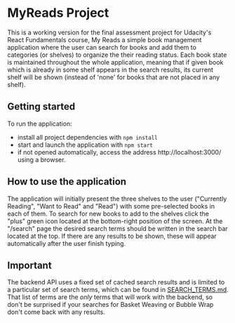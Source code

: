 # MyReads Project

This is a working version for the final assessment project for Udacity's React Fundamentals course, My Reads a simple book management application where the user can search for books and add them to categories (or shelves) to organize the their reading status.
Each book state is maintained throughout the whole application, meaning that if given book which is already in some shelf appears in the search results, its current shelf will be shown (instead of 'none' for books that are not placed in any shelf).

## Getting started

To run the application:

* install all project dependencies with `npm install`
* start and launch the application with `npm start`
* if not opened automatically, access the address http://localhost:3000/ using a browser.

## How to use the application

The application will initially present the three shelves to the user ("Currently Reading", "Want to Read" and "Read") with some pre-selected books in each of them. To search for new books to add to the shelves click the "plus" green icon located at the bottom-right position of the screen. At the "/search" page the desired search terms should be written in the search bar located at the top. If there are any results to be shown, these will appear automatically after the user finish typing.

## Important
The backend API uses a fixed set of cached search results and is limited to a particular set of search terms, which can be found in [SEARCH_TERMS.md](SEARCH_TERMS.md). That list of terms are the _only_ terms that will work with the backend, so don't be surprised if your searches for Basket Weaving or Bubble Wrap don't come back with any results.